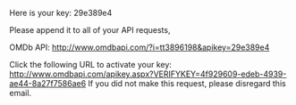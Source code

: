Here is your key: 29e389e4

Please append it to all of your API requests,

OMDb API: http://www.omdbapi.com/?i=tt3896198&apikey=29e389e4

Click the following URL to activate your key: http://www.omdbapi.com/apikey.aspx?VERIFYKEY=4f929609-edeb-4939-ae44-8a27f7586ae6
If you did not make this request, please disregard this email.